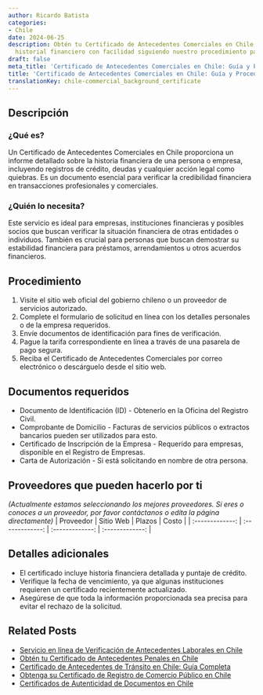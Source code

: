```yaml
---
author: Ricardo Batista
categories:
- Chile
date: 2024-06-25
description: Obtén tu Certificado de Antecedentes Comerciales en Chile. Verifica tu
  historial financiero con facilidad siguiendo nuestro procedimiento paso a paso.
draft: false
meta_title: 'Certificado de Antecedentes Comerciales en Chile: Guía y Procedimiento'
title: 'Certificado de Antecedentes Comerciales en Chile: Guía y Procedimiento'
translationKey: chile-commercial_background_certificate
---
```



## Descripción
### ¿Qué es?
Un Certificado de Antecedentes Comerciales en Chile proporciona un informe detallado sobre la historia financiera de una persona o empresa, incluyendo registros de crédito, deudas y cualquier acción legal como quiebras. Es un documento esencial para verificar la credibilidad financiera en transacciones profesionales y comerciales.

### ¿Quién lo necesita?
Este servicio es ideal para empresas, instituciones financieras y posibles socios que buscan verificar la situación financiera de otras entidades o individuos. También es crucial para personas que buscan demostrar su estabilidad financiera para préstamos, arrendamientos u otros acuerdos financieros.

## Procedimiento

1. Visite el sitio web oficial del gobierno chileno o un proveedor de servicios autorizado.
2. Complete el formulario de solicitud en línea con los detalles personales o de la empresa requeridos.
3. Envíe documentos de identificación para fines de verificación.
4. Pague la tarifa correspondiente en línea a través de una pasarela de pago segura.
5. Reciba el Certificado de Antecedentes Comerciales por correo electrónico o descárguelo desde el sitio web.

## Documentos requeridos

- Documento de Identificación (ID) - Obtenerlo en la Oficina del Registro Civil.
- Comprobante de Domicilio - Facturas de servicios públicos o extractos bancarios pueden ser utilizados para esto.
- Certificado de Inscripción de la Empresa - Requerido para empresas, disponible en el Registro de Empresas.
- Carta de Autorización - Si está solicitando en nombre de otra persona.

## Proveedores que pueden hacerlo por ti
_(Actualmente estamos seleccionando los mejores proveedores. Si eres o conoces a un proveedor, por favor contáctanos o edita la página directamente)_
| Proveedor       |     Sitio Web     |     Plazos    |       Costo     |
| :-------------: | :-------------: |  :-------------: | :-------------: |

## Detalles adicionales

- El certificado incluye historia financiera detallada y puntaje de crédito.
- Verifique la fecha de vencimiento, ya que algunas instituciones requieren un certificado recientemente actualizado.
- Asegúrese de que toda la información proporcionada sea precisa para evitar el rechazo de la solicitud.


## Related Posts

- [Servicio en línea de Verificación de Antecedentes Laborales en Chile](https://tramitit.com/es/guides/chile/certificado_de_antecedentes_laborales/)
- [Obtén tu Certificado de Antecedentes Penales en Chile](https://tramitit.com/es/guides/chile/certificado_de_antecedentes_penales/)
- [Certificado de Antecedentes de Tránsito en Chile: Guía Completa](https://tramitit.com/es/guides/chile/certificado_de_antecedentes_de_tr%C3%A1nsito/)
- [Obtenga su Certificado de Registro de Comercio Público en Chile](https://tramitit.com/es/guides/chile/certificado_de_inscripci%C3%B3n_en_el_registro_p%C3%BAblico_de_comercio/)
- [Certificados de Autenticidad de Documentos en Chile](https://tramitit.com/es/guides/chile/certificado_de_autenticidad_de_documentos/)